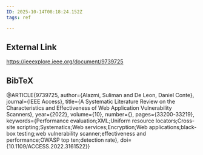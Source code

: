 ```yaml
---
ID: 2025-10-14T08:18:24.152Z
tags: ref

---
```

## External Link

https://ieeexplore.ieee.org/document/9739725

## BibTeX

@ARTICLE{9739725,   author={Alazmi, Suliman and De Leon, Daniel Conte},   journal={IEEE Access},    title={A Systematic Literature Review on the Characteristics and Effectiveness of Web Application Vulnerability Scanners},    year={2022},   volume={10},   number={},   pages={33200-33219},   keywords={Performance evaluation;XML;Uniform resource locators;Cross-site scripting;Systematics;Web services;Encryption;Web applications;black-box testing;web vulnerability scanner;effectiveness and performance;OWASP top ten;detection rate},   doi={10.1109/ACCESS.2022.3161522}}
